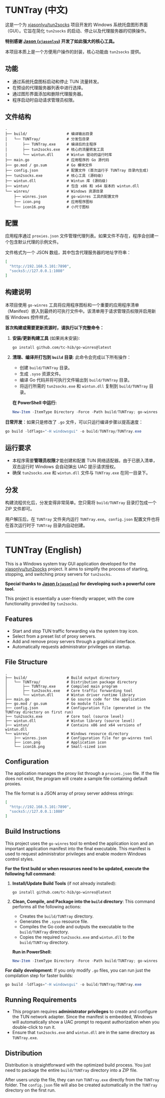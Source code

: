 # TUNTray (中文)

这是一个为 [xjasonlyu/tun2socks](https://github.com/xjasonlyu/tun2socks) 项目开发的 Windows 系统托盘图形界面（GUI）。它旨在简化 `tun2socks` 的启动、停止以及代理服务器的切换操作。

**特别感谢 [Jason (`xjasonlyu`)](https://github.com/xjasonlyu) 开发了如此强大的核心工具。**

本项目本质上是一个方便用户操作的封装，核心功能由 `tun2socks` 提供。

## 功能

-   通过系统托盘图标启动和停止 TUN 流量转发。
-   在预设的代理服务器列表中进行选择。
-   通过图形界面添加和删除代理服务器。
-   程序启动时自动请求管理员权限。

## 文件结构

```
.
├── build/                  # 编译输出目录
│   └── TUNTray/            # 分发包目录
│       ├── TUNTray.exe     # 编译后的主程序
│       ├── tun2socks.exe   # 核心的流量转发工具
│       └── wintun.dll      # Wintun 驱动的运行时库
├── main.go                 # 应用程序的 Go 源代码
├── go.mod / go.sum         # Go 模块文件
├── config.json             # 配置文件 (首次运行于 TUNTray 目录内生成)
├── tun2socks.exe           # 核心工具 (源码级)
├── wintun.dll              # Wintun 库 (源码级)
├── wintun/                 # 包含 x86 和 x64 版本的 wintun.dll
└── winres/                 # Windows 资源目录
    ├── winres.json         # go-winres 工具的配置文件
    ├── icon.png            # 应用程序图标
    └── icon16.png          # 小尺寸图标
```

## 配置

应用程序通过 `proxies.json` 文件管理代理列表。如果文件不存在，程序会创建一个包含默认代理的示例文件。

文件格式为一个 JSON 数组，其中包含代理服务器的地址字符串：

```json
[
  "http://192.168.5.101:7890",
  "socks5://127.0.0.1:1080"
]
```

## 构建说明

本项目使用 `go-winres` 工具将应用程序图标和一个重要的应用程序清单（Manifest）嵌入到最终的可执行文件中。该清单用于请求管理员权限并启用新版 Windows 控件样式。

**首次构建或需要更新资源时，请执行以下完整命令：**

1.  **安装/更新构建工具** (如果尚未安装):
    ```shell
    go install github.com/tc-hib/go-winres@latest
    ```

2.  **清理、编译并打包到 `build` 目录**:
    此命令会完成以下所有操作：
    - 创建 `build/TUNTray` 目录。
    - 生成 `.syso` 资源文件。
    - 编译 Go 代码并将可执行文件输出到 `build/TUNTray` 目录。
    - 将运行所需的 `tun2socks.exe` 和 `wintun.dll` 复制到 `build/TUNTray` 目录。

    **在 PowerShell 中运行:**
    ```powershell
    New-Item -ItemType Directory -Force -Path build/TUNTray; go-winres make; go build -ldflags="-H windowsgui" -o build/TUNTray/TUNTray.exe; Copy-Item tun2socks.exe, wintun.dll -Destination build/TUNTray/
    ```

**日常开发**：如果只是修改了 `.go` 文件，可以只运行编译步骤以提高速度：
```powershell
go build -ldflags="-H windowsgui" -o build/TUNTray/TUNTray.exe
```

## 运行要求

-   本程序需要**管理员权限**才能创建和配置 TUN 网络适配器。由于已嵌入清单，双击运行时 Windows 会自动弹出 UAC 提示请求授权。
-   确保 `tun2socks.exe` 和 `wintun.dll` 文件与 `TUNTray.exe` 在同一目录下。

## 分发

构建流程优化后，分发变得非常简单。您只需将 `build/TUNTray` 目录打包成一个 ZIP 文件即可。

用户解压后，在 `TUNTray` 文件夹内运行 `TUNTray.exe`。`config.json` 配置文件也将在首次运行时于 `TUNTray` 目录内自动创建。

---

# TUNTray (English)

This is a Windows system tray GUI application developed for the [xjasonlyu/tun2socks](https://github.com/xjasonlyu/tun2socks) project. It aims to simplify the process of starting, stopping, and switching proxy servers for `tun2socks`.

**Special thanks to [Jason (`xjasonlyu`)](https://github.com/xjasonlyu) for developing such a powerful core tool.**

This project is essentially a user-friendly wrapper, with the core functionality provided by `tun2socks`.

## Features

-   Start and stop TUN traffic forwarding via the system tray icon.
-   Select from a preset list of proxy servers.
-   Add and remove proxy servers through a graphical interface.
-   Automatically requests administrator privileges on startup.

## File Structure

```
.
├── build/                  # Build output directory
│   └── TUNTray/            # Distribution package directory
│       ├── TUNTray.exe     # Compiled main program
│       ├── tun2socks.exe   # Core traffic forwarding tool
│       └── wintun.dll      # Wintun driver runtime library
├── main.go                 # Go source code for the application
├── go.mod / go.sum         # Go module files
├── config.json             # Configuration file (generated in the TUNTray directory on first run)
├── tun2socks.exe           # Core tool (source level)
├── wintun.dll              # Wintun library (source level)
├── wintun/                 # Contains x86 and x64 versions of wintun.dll
└── winres/                 # Windows resource directory
    ├── winres.json         # Configuration file for go-winres tool
    ├── icon.png            # Application icon
    └── icon16.png          # Small-sized icon
```

## Configuration

The application manages the proxy list through a `proxies.json` file. If the file does not exist, the program will create a sample file containing default proxies.

The file format is a JSON array of proxy server address strings:

```json
[
  "http://192.168.5.101:7890",
  "socks5://127.0.0.1:1080"
]
```

## Build Instructions

This project uses the `go-winres` tool to embed the application icon and an important application manifest into the final executable. This manifest is used to request administrator privileges and enable modern Windows control styles.

**For the first build or when resources need to be updated, execute the following full command:**

1.  **Install/Update Build Tools** (if not already installed):
    ```shell
    go install github.com/tc-hib/go-winres@latest
    ```

2.  **Clean, Compile, and Package into the `build` directory**:
    This command performs all the following actions:
    - Creates the `build/TUNTray` directory.
    - Generates the `.syso` resource file.
    - Compiles the Go code and outputs the executable to the `build/TUNTray` directory.
    - Copies the required `tun2socks.exe` and `wintun.dll` to the `build/TUNTray` directory.

    **Run in PowerShell:**
    ```powershell
    New-Item -ItemType Directory -Force -Path build/TUNTray; go-winres make; go build -ldflags="-H windowsgui" -o build/TUNTray/TUNTray.exe; Copy-Item tun2socks.exe, wintun.dll -Destination build/TUNTray/
    ```

**For daily development**: If you only modify `.go` files, you can run just the compilation step for faster builds:
```powershell
go build -ldflags="-H windowsgui" -o build/TUNTray/TUNTray.exe
```

## Running Requirements

-   This program requires **administrator privileges** to create and configure the TUN network adapter. Since the manifest is embedded, Windows will automatically show a UAC prompt to request authorization when you double-click to run it.
-   Ensure that `tun2socks.exe` and `wintun.dll` are in the same directory as `TUNTray.exe`.

## Distribution

Distribution is straightforward with the optimized build process. You just need to package the entire `build/TUNTray` directory into a ZIP file.

After users unzip the file, they can run `TUNTray.exe` directly from the `TUNTray` folder. The `config.json` file will also be created automatically in the `TUNTray` directory on the first run.
